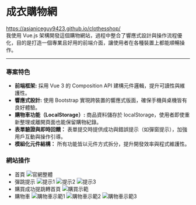 # 成衣購物網
https://asianiceguy9423.github.io/clothesshop/
<br>
我使用 Vue.js 架構開發這個購物網站，過程中整合了響應式設計與操作流程優化，目的是打造一個專業且好用的前端介面，讓使用者在各種裝置上都能順暢操作。
<hr>

### 專案特色
- **前端框架:** 採用 Vue 3 的 Composition API 建構元件邏輯，提升可讀性與維護性。
- **響應式設計:** 使用 Bootstrap 實現跨裝置的響應式版面，確保手機與桌機皆有良好體驗。
- **購物車功能（LocalStorage）:** 商品資料儲存於 localStorage，使用者即使重新整理或離開頁面也能保留購物紀錄。
- **表單驗證與即時回饋：** 表單提交時提供成功與錯誤提示（如彈窗提示），加強用戶互動與操作引導。
- **模組化元件結構：** 所有功能皆以元件方式拆分，提升開發效率與程式維護性。

### 網站操作
- 首頁
![官網整體](https://github.com/user-attachments/assets/4e383349-e0a6-46e6-9e09-a774aa7472ea)
- 彈跳提示
![提示1](https://github.com/user-attachments/assets/aeb7b503-db07-48ad-b09d-f279cf26543b)
![提示2](https://github.com/user-attachments/assets/805f1b4d-54f1-4b36-9318-57f319882dde)
![提示3](https://github.com/user-attachments/assets/42d76430-af6a-4f2d-a51a-c0eaa1eeeb6a)
- 購買成功提跳轉首頁
![購買示範](https://github.com/user-attachments/assets/452acd8c-5996-463b-a819-4904d099609c)
- 購物車
![購物車示範1](https://github.com/user-attachments/assets/406b734a-2b6a-4a8b-af35-c9d5f1cd14ad)
![購物車示範2](https://github.com/user-attachments/assets/c63de1cf-5acf-4b04-8503-3f0b4c79bb7e)
![購物車示範3](https://github.com/user-attachments/assets/60e3c401-90ac-413d-b3af-8d1634c2f857)

